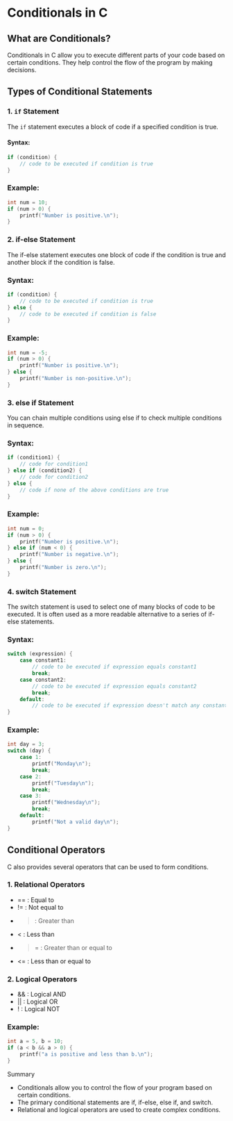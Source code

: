 # Conditionals in C

## What are Conditionals?
Conditionals in C allow you to execute different parts of your code based on certain conditions. They help control the flow of the program by making decisions.

## Types of Conditional Statements

### 1. `if` Statement
The `if` statement executes a block of code if a specified condition is true.

#### Syntax:
```c
if (condition) {
    // code to be executed if condition is true
}
```

### Example:
```C
int num = 10;
if (num > 0) {
    printf("Number is positive.\n");
}
```

### 2. if-else Statement
The if-else statement executes one block of code if the condition is true and another block if the condition is false.

### Syntax:
```C
if (condition) {
    // code to be executed if condition is true
} else {
    // code to be executed if condition is false
}
```

### Example:
```C
int num = -5;
if (num > 0) {
    printf("Number is positive.\n");
} else {
    printf("Number is non-positive.\n");
}
```

### 3. else if Statement
You can chain multiple conditions using else if to check multiple conditions in sequence.

### Syntax:
```C
if (condition1) {
    // code for condition1
} else if (condition2) {
    // code for condition2
} else {
    // code if none of the above conditions are true
}
```

### Example:
```C
int num = 0;
if (num > 0) {
    printf("Number is positive.\n");
} else if (num < 0) {
    printf("Number is negative.\n");
} else {
    printf("Number is zero.\n");
}
```

### 4. switch Statement
The switch statement is used to select one of many blocks of code to be executed. It is often used as a more readable alternative to a series of if-else statements.

### Syntax:
```C
switch (expression) {
    case constant1:
        // code to be executed if expression equals constant1
        break;
    case constant2:
        // code to be executed if expression equals constant2
        break;
    default:
        // code to be executed if expression doesn't match any constant
}
```

### Example:
```C
int day = 3;
switch (day) {
    case 1:
        printf("Monday\n");
        break;
    case 2:
        printf("Tuesday\n");
        break;
    case 3:
        printf("Wednesday\n");
        break;
    default:
        printf("Not a valid day\n");
}
```

## Conditional Operators
C also provides several operators that can be used to form conditions.

### 1. Relational Operators
- == : Equal to
- != : Not equal to
- > : Greater than
- < : Less than
- >= : Greater than or equal to
- <= : Less than or equal to
  
### 2. Logical Operators
- && : Logical AND
- || : Logical OR
- ! : Logical NOT
  
### Example:
```C
int a = 5, b = 10;
if (a < b && a > 0) {
    printf("a is positive and less than b.\n");
}
```

Summary
- Conditionals allow you to control the flow of your program based on certain conditions.
- The primary conditional statements are if, if-else, else if, and switch.
- Relational and logical operators are used to create complex conditions.
